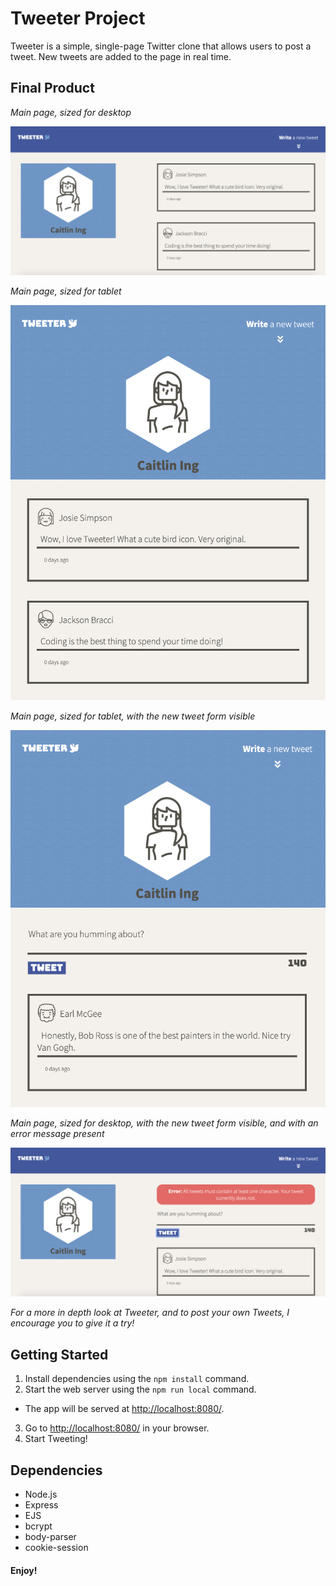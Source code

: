 # **Tweeter Project**

Tweeter is a simple, single-page Twitter clone that allows users to post a tweet. New tweets are added to the page in real time.

## Final Product

*Main page, sized for desktop*

!["Screenshot main page in desktop size"](https://github.com/caitlining/tweeter/blob/master/docs/screenshot-main-page-desktop.png?raw=true)

*Main page, sized for tablet*

!["Screenshot of main page in tablet size"](https://github.com/caitlining/tweeter/blob/master/docs/screenshot-main-page-tablet.png?raw=true)

*Main page, sized for tablet, with the new tweet form visible*

!["Screenshot of main page with toggled new tweet form"](https://github.com/caitlining/tweeter/blob/master/docs/screenshot-main-page-new-tweet-form-tablet.png?raw=true)

*Main page, sized for desktop, with the new tweet form visible, and with an error message present*

!["Screenshot of main page with invalid tweet length error message"](https://github.com/caitlining/tweeter/blob/master/docs/screenshot-main-page-new-tweet-form-error.png?raw=true)

*For a more in depth look at Tweeter, and to post your own Tweets, I encourage you to give it a try!*

## Getting Started

1. Install dependencies using the `npm install` command.
2. Start the web server using the `npm run local` command.
  - The app will be served at <http://localhost:8080/>.
3. Go to <http://localhost:8080/> in your browser.
4. Start Tweeting!

## Dependencies

- Node.js
- Express
- EJS
- bcrypt
- body-parser
- cookie-session

#### Enjoy! 